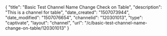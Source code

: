 {
    "title": "Basic Test Channel Name Change Check on Table",
    "description": "This is a channel for table",
    "date_created": "1507073944",
    "date_modified": "1507076654",
    "channelid": "120301013",
    "type": "captivate",
    "layout": "channel",
    "url": "\/c\/basic-test-channel-name-change-on-table\/120301013"
}